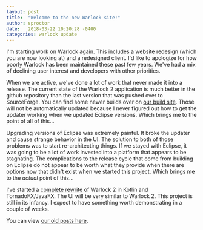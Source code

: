 ```yaml
---
layout: post
title:  "Welcome to the new Warlock site!"
author: sproctor
date:   2018-03-22 10:20:28 -0400
categories: warlock update
---
```

I'm starting work on Warlock again. This includes a website redesign (which you are now looking at) and a redesigned client.
I'd like to apologize for how poorly Warlock has been maintained these past few years. We've had a mix of declining user
interest and developers with other priorities.

When we are active, we've done a lot of work that never made it into a release. The current state of the Warlock 2 application is
much better in the github repository than the last version that was pushed over to SourceForge. You can find some newer builds
over on [our build site](http://build.warlock.cc/). Those will not be automatically updated because I never figured out how to
get the updater working when we updated Eclipse versions. Which brings me to the point of all of this...

Upgrading versions of Eclipse was extremely painful. It broke the updater and cause strange behavior in the UI. The solution to
both of those problems was to start re-architecting things. If we stayed with Eclipse, it was going to be a lot of work invested
into a platform that appears to be stagnating. The complications to the release cycle that come from building on Eclipse do not
appear to be worth what they provide when there are options now that didn't exist when we started this project. Which brings me to
the _actual_ point of this...

I've started a [complete rewrite](https://github.com/sproctor/warlock3) of Warlock 2 in Kotlin and TornadoFX/JavaFX. The UI will be
very similar to Warlock 2. This project is still in its infancy. I expect to have something worth demonstrating in a couple of
weeks.

You can view [our old posts here](https://sourceforge.net/p/warlock/news/).
